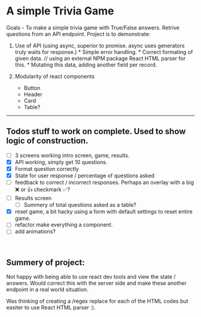 # A simple Trivia Game 

Goals - To make a simple trivia game with True/False answers. Retrive questions from an API endpoint. Project is to demonstrate:

  1. Use of API (using async, superior to promise. async uses generators truly waits for response.)
    * Simple error handling.
    * Correct formating of given data. // using an external NPM package React HTML parser for this. 
    * Mutating this data, adding another field per record.

  2. Modularity of react components
      * Button
      * Header
      * Card
      * Table?

  
---
## Todos stuff to work on complete. Used to show logic of construction. 
- [ ] 3 screens working intro screen, game, results.
- [x] API working, simply get 10 questions.
- [x] Format question correctly 
- [x] State for user response / percentage of questions asked
- [ ] feedback to correct / incorrect responses. Perhaps an overlay with a big :x: or :+1: checkmark :white_check_mark:?
- [ ] Results screen
  - [ ] Summery of total questions asked as a table? 
- [x] reset game, a bit hacky using a form with default settings to reset entire game.
- [ ] refactor make everything a component. 
- [ ] add animations?

</br>

## Summery of project: 
<p>
Not happy with being able to use react dev tools and view the state / answers. Would correct this with the server side and make these another endpoint in a real world situation. </p>
<p>Was thinking of creating a /regex replace for each of the HTML codes but easiter to use React HTML parser :). </p>


